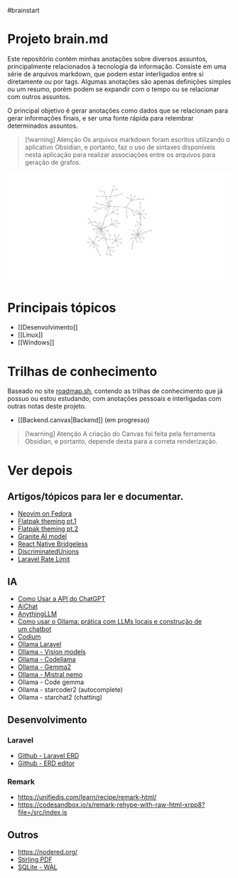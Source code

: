 #brainstart

# Projeto brain.md

Este repositório contém minhas anotações sobre diversos assuntos, principalmente relacionados à tecnologia da informação. Consiste em uma série de arquivos markdown, que podem estar interligados entre si diretamente ou por tags. Algumas anotações são apenas definições simples ou um resumo, porém podem se expandir com o tempo ou se relacionar com outros assuntos.

O principal objetivo é gerar anotações como dados que se relacionam para gerar informações finais, e ser uma fonte rápida para relembrar determinados assuntos.

> [!warning] Atenção
> Os arquivos markdown foram escritos utilizando o aplicativo Obsidian, e portanto, faz o uso de sintaxes disponíveis nesta aplicação para realizar associações entre os arquivos para geração de grafos.


![[current_graph.png]](Files/current_graph.png)

# Principais tópicos
- [[Desenvolvimento]]
- [[Linux]]
- [[Windows]]

# Trilhas de conhecimento
Baseado no site [roadmap.sh](https://roadmap.sh/), contendo as trilhas de conhecimento que já possuo ou estou estudando, com anotações pessoais e interligadas com outras notas deste projeto.

- [[Backend.canvas|Backend]] (em progresso)

> [!warning] Atenção
> A criação do Canvas foi feita pela ferramenta Obsidian, e portanto, depende desta para a correta renderização.


# Ver depois
## Artigos/tópicos para ler e documentar.
- [Neovim on Fedora](https://fedoramagazine.org/configuring-neovim-on-fedora-as-an-ide-and-using-lazyvim/)
- [Flatpak theming pt.1](https://www.reddit.com/r/linux/comments/psit31/flatpak_now_supports_qt_theming_with_kvantum/)
- [Flatpak theming pt.2](https://www.reddit.com/r/flatpak/comments/y9jmqj/the_general_flatpak_qt_and_gtk_theming_guide/)
- [Granite AI model](https://research.ibm.com/blog/granite-code-models-open-source)
- [React Native Bridgeless](https://www.devas.life/how-to-get-an-instance-of-the-fabric-view-component-on-react-native/)
- [DiscriminatedUnions](https://www.rocketseat.com.br/blog/artigos/recentes/discriminated-unions-types-no-typescript)
- [Laravel Rate Limit](https://securinglaravel.com/security-tip-multiple-rate-limits/?utm_source=laravelnews&utm_medium=link&utm_campaign=laravelnews)

## IA
- [Como Usar a API do ChatGPT](https://www.youtube.com/watch?v=ZwfZlqTzsuA)
- [AiChat](https://github.com/sigoden/aichat)
- [AnythingLLM](https://anythingllm.com/download)
- [Como usar o Ollama: prática com LLMs locais e construção de um chatbot](https://hackernoon.com/pt/como-usar-ollama-na-pr%C3%A1tica-com-llms-locais-e-construir-um-chatbot)
- [Codium](https://www.codium.ai/)
- [Ollama Laravel](https://github.com/cloudstudio/ollama-laravel)
- [Ollama - Vision models](https://ollama.com/blog/vision-models)
- [Ollama -  Codellama](https://ollama.com/library/codellama)
- [Ollama - Gemma2](https://ollama.com/library/gemma2)
- [Ollama - Mistral nemo](https://ollama.com/library/mistral-nemo)
- Ollama - Code gemma
- Ollama - starcoder2 (autocomplete)
- Ollama - starchat2 (chatting)

## Desenvolvimento
### Laravel
- [Github - Laravel ERD](https://github.com/recca0120/laravel-erd)
- [Github - ERD editor](https://github.com/dineug/erd-editor)

### Remark
- https://unifiedjs.com/learn/recipe/remark-html/ 
- https://codesandbox.io/s/remark-rehype-with-raw-html-xrpp8?file=/src/index.js

## Outros
- https://nodered.org/
- [Stirling PDF](https://github.com/Stirling-Tools/Stirling-PDF)
- [SQLite - WAL](https://www.sqlite.org/draft/wal.html)